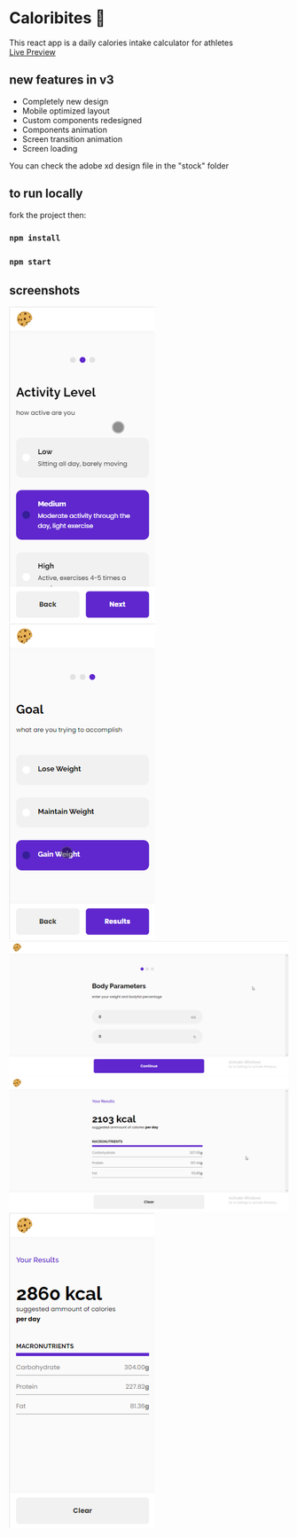 # Caloribites 🍪

This react app is a daily calories intake calculator for athletes\
[Live Preview](https://optimistic-ramanujan-ced7b3.netlify.app/)

## new features in v3
* Completely new design 
* Mobile optimized layout
* Custom components redesigned
* Components animation
* Screen transition animation
* Screen loading 

You can check the adobe xd design file in the "stock" folder

## to run locally

fork the project then:

### `npm install`
### `npm start`

## screenshots

![screenshot3](./stock/screenshot3.png)
![screenshot4](./stock/screenshot4.png)
![screenshot1](./stock/screenshot1.png)
![screenshot2](./stock/screenshot2.png)
![screenshot5](./stock/screenshot5.png)
